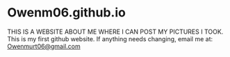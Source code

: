 # Owenm06.github.io
THIS IS A WEBSITE ABOUT ME WHERE I CAN POST MY PICTURES I TOOK.
This is my first github website.
If anything needs changing, email me at:
Owenmurt06@gmail.com
